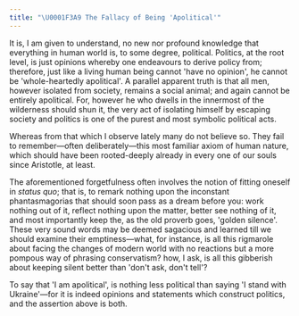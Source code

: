 ```yaml
---
title: "\U0001F3A9 The Fallacy of Being 'Apolitical'"
---
```


It is, I am given to understand, no new nor profound knowledge that everything in human world is, to some degree, political. Politics, at the root level, is just opinions whereby one endeavours to derive policy from; therefore, just like a living human being cannot 'have no opinion', he cannot be 'whole-heartedly apolitical'. A parallel apparent truth is that all men, however isolated from society, remains a social animal; and again cannot be entirely apolitical. For, however he who dwells in the innermost of the wilderness should shun it, the very act of isolating himself by escaping society and politics is one of the purest and most symbolic political acts.

Whereas from that which I observe lately many do not believe so. They fail to remember—often deliberately—this most familiar axiom of human nature, which should have been rooted-deeply already in every one of our souls since Aristotle, at least.

The aforementioned forgetfulness often involves the notion of fitting oneself in *status quo*; that is, to remark nothing upon the inconstant phantasmagorias that should soon pass as a dream before you: work nothing out of it, reflect nothing upon the matter, better see nothing of it, and most importantly keep the, as the old proverb goes, 'golden silence'. These very sound words may be deemed sagacious and learned till we should examine their emptiness—what, for instance, is all this rigmarole about facing the changes of modern world with no reactions but a more pompous way of phrasing conservatism? how, I ask, is all this gibberish about keeping silent better than 'don't ask, don't tell'?

To say that 'I am apolitical', is nothing less political than saying 'I stand with Ukraine'—for it is indeed opinions and statements which construct politics, and the assertion above is both.
